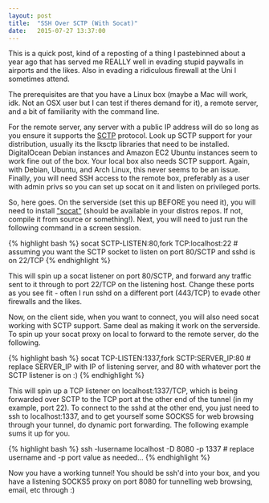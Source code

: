```yaml
---
layout: post
title:  "SSH Over SCTP (With Socat)"
date:   2015-07-27 13:37:00
---
```

This is a quick post, kind of a reposting of a thing I pastebinned about a year ago that has served me REALLY well in evading stupid paywalls in airports and the likes. Also in evading a ridiculous firewall at the Uni I sometimes attend.

The prerequisites are that you have a Linux box (maybe a Mac will work, idk. Not an OSX user but I can test if theres demand for it), a remote server, and a bit of familiarity with the command line.

For the remote server, any server with a public IP address will do so long as you ensure it supports the [SCTP][sctp] protocol. Look up SCTP support for your distribution, usually its the lksctp libraries that need to be installed. DigitalOcean Debian instances and Amazon EC2 Ubuntu instances seem to work fine out of the box. Your local box also needs SCTP support. Again, with Debian, Ubuntu, and Arch Linux, this never seems to be an issue. Finally, you will need SSH access to the remote box, preferably as a user with admin privs so you can set up socat on it and listen on privileged ports.

So, here goes. On the serverside (set this up BEFORE you need it), you will need to install ["socat"][socat] (should be available in your distros repos. If not, compile it from source or something!). Next, you will need to just run the following command in a screen session.

{% highlight bash %}
socat SCTP-LISTEN:80,fork TCP:localhost:22 # assuming you want the SCTP socket to listen on port 80/SCTP and sshd is on 22/TCP
{% endhighlight %}

This will spin up a socat listener on port 80/SCTP, and forward any traffic sent to it through to port 22/TCP on the listening host. Change these ports as you see fit - often I run sshd on a different port (443/TCP) to evade other firewalls and the likes.

Now, on the client side, when you want to connect, you will also need socat working with SCTP support. Same deal as making it work on the serverside. To spin up your socat proxy on local to forward to the remote server, do the following.

{% highlight bash %}
socat TCP-LISTEN:1337,fork SCTP:SERVER_IP:80 # replace SERVER_IP with IP of listening server, and 80 with whatever port the SCTP listener is on :)
{% endhighlight %}

This will spin up a TCP listener on localhost:1337/TCP, which is being forwarded over SCTP to the TCP port at the other end of the tunnel (in my example, port 22). To connect to the sshd at the other end, you just need to ssh to localhost:1337, and to get yourself some SOCKS5 for web browsing through your tunnel, do dynamic port forwarding. The following example sums it up for you.

{% highlight bash %}
ssh -lusername localhost -D 8080 -p 1337 # replace username and -p port value as needed...
{% endhighlight %}

Now you have a working tunnel! You should be ssh'd into your box, and you have a listening SOCKS5 proxy on port 8080 for tunnelling web browsing, email, etc through :)

[sctp]: https://en.wikipedia.org/wiki/Stream_Control_Transmission_Protocol
[socat]: http://www.dest-unreach.org/socat/
